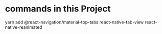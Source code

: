 # commands in this Project

yarn add @react-navigation/material-top-tabs react-native-tab-view react-native-reanimated
